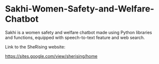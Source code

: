 # Sakhi-Women-Safety-and-Welfare-Chatbot
Sakhi is a women safety and welfare chatbot made using Python libraries and functions, equipped with speech-to-text feature and web search.



Link to the SheRising website:


https://sites.google.com/view/sherising/home
